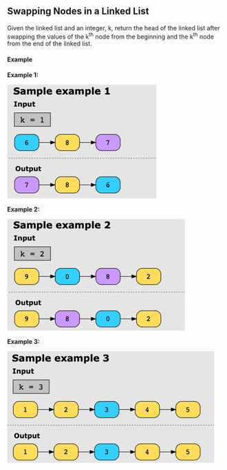 ## Swapping Nodes in a Linked List

Given the linked list and an integer, k, return the head of the linked list after swapping the values of the
k<sup>th</sup> node from the beginning and the k<sup>th</sup>  node from the end of the linked list.

#### Example

**Example 1:**

![img.png](img.png)

**Example 2:**

![img_1.png](img_1.png)

**Example 3:**

![img_2.png](img_2.png)
